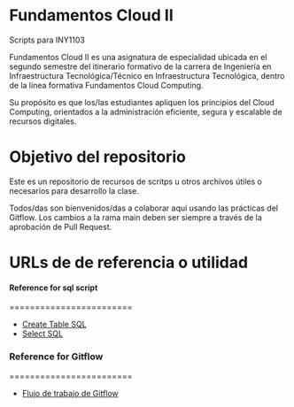 # Fundamentos Cloud II
Scripts para INY1103

Fundamentos Cloud II es una asignatura de especialidad ubicada en el segundo semestre del itinerario formativo de la carrera de Ingeniería en Infraestructura Tecnológica/Técnico en Infraestructura Tecnológica, dentro de la línea formativa Fundamentos Cloud Computing. 

Su propósito es que los/las estudiantes apliquen los principios del Cloud Computing, orientados a la administración eficiente, segura y escalable de recursos digitales.

# Objetivo del repositorio

Este es un repositorio de recursos de scritps u otros archivos útiles o necesarios para desarrollo la clase.

Todos/das son bienvenidos/das a colaborar aquí usando las prácticas del Gitflow. Los cambios a la rama main deben ser siempre a través de la aprobación de Pull Request.

# URLs de de referencia o utilidad

#### Reference for sql script
========================

- [Create Table SQL](https://www.geeksforgeeks.org/sql-create-table/)
- [Select SQL](https://www.geeksforgeeks.org/sql-select-query/)

### Reference for Gitflow
========================
- [Flujo de trabajo de Gitflow](https://www.atlassian.com/es/git/tutorials/comparing-workflows/gitflow-workflow)